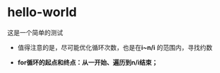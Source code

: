 # hello-world
这是一个简单的测试
* 值得注意的是，尽可能优化循环次数，也是在**i~n/i** 的范围内，寻找约数

* **for循环的起点和终点：从一开始、遍历到n/i结束；**
